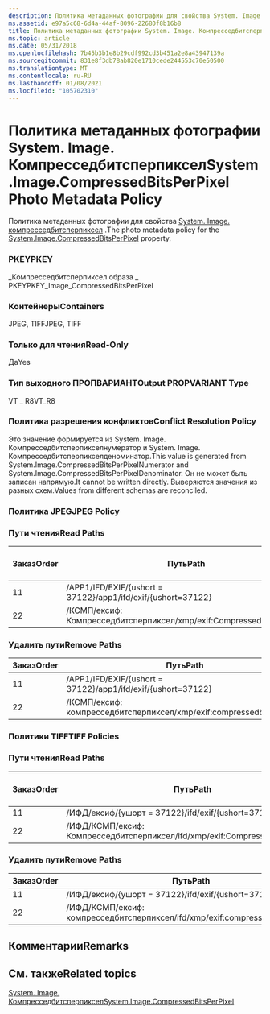 ```yaml
---
description: Политика метаданных фотографии для свойства System. Image. Компресседбитсперпиксел.
ms.assetid: e97a5c68-6d4a-44af-8096-22680f8b16b8
title: Политика метаданных фотографии System. Image. Компресседбитсперпиксел
ms.topic: article
ms.date: 05/31/2018
ms.openlocfilehash: 7b45b3b1e8b29cdf992cd3b451a2e8a43947139a
ms.sourcegitcommit: 831e8f3db78ab820e1710cede244553c70e50500
ms.translationtype: MT
ms.contentlocale: ru-RU
ms.lasthandoff: 01/08/2021
ms.locfileid: "105702310"
---
```

# <a name="systemimagecompressedbitsperpixel-photo-metadata-policy"></a><span data-ttu-id="4ed30-103">Политика метаданных фотографии System. Image. Компресседбитсперпиксел</span><span class="sxs-lookup"><span data-stu-id="4ed30-103">System.Image.CompressedBitsPerPixel Photo Metadata Policy</span></span>

<span data-ttu-id="4ed30-104">Политика метаданных фотографии для свойства [System. Image. компресседбитсперпиксел](../properties/props-system-image-compressedbitsperpixel.md) .</span><span class="sxs-lookup"><span data-stu-id="4ed30-104">The photo metadata policy for the [System.Image.CompressedBitsPerPixel](../properties/props-system-image-compressedbitsperpixel.md) property.</span></span>

### <a name="pkey"></a><span data-ttu-id="4ed30-105">PKEY</span><span class="sxs-lookup"><span data-stu-id="4ed30-105">PKEY</span></span>

<span data-ttu-id="4ed30-106">\_Компресседбитсперпиксел образа \_ PKEY</span><span class="sxs-lookup"><span data-stu-id="4ed30-106">PKEY\_Image\_CompressedBitsPerPixel</span></span>

### <a name="containers"></a><span data-ttu-id="4ed30-107">Контейнеры</span><span class="sxs-lookup"><span data-stu-id="4ed30-107">Containers</span></span>

<span data-ttu-id="4ed30-108">JPEG, TIFF</span><span class="sxs-lookup"><span data-stu-id="4ed30-108">JPEG, TIFF</span></span>

### <a name="read-only"></a><span data-ttu-id="4ed30-109">Только для чтения</span><span class="sxs-lookup"><span data-stu-id="4ed30-109">Read-Only</span></span>

<span data-ttu-id="4ed30-110">Да</span><span class="sxs-lookup"><span data-stu-id="4ed30-110">Yes</span></span>

### <a name="output-propvariant-type"></a><span data-ttu-id="4ed30-111">Тип выходного ПРОПВАРИАНТ</span><span class="sxs-lookup"><span data-stu-id="4ed30-111">Output PROPVARIANT Type</span></span>

<span data-ttu-id="4ed30-112">VT \_ R8</span><span class="sxs-lookup"><span data-stu-id="4ed30-112">VT\_R8</span></span>

### <a name="conflict-resolution-policy"></a><span data-ttu-id="4ed30-113">Политика разрешения конфликтов</span><span class="sxs-lookup"><span data-stu-id="4ed30-113">Conflict Resolution Policy</span></span>

<span data-ttu-id="4ed30-114">Это значение формируется из System. Image. Компресседбитсперпикселнумератор и System. Image. Компресседбитсперпикселденоминатор.</span><span class="sxs-lookup"><span data-stu-id="4ed30-114">This value is generated from System.Image.CompressedBitsPerPixelNumerator and System.Image.CompressedBitsPerPixelDenominator.</span></span> <span data-ttu-id="4ed30-115">Он не может быть записан напрямую.</span><span class="sxs-lookup"><span data-stu-id="4ed30-115">It cannot be written directly.</span></span> <span data-ttu-id="4ed30-116">Выверяются значения из разных схем.</span><span class="sxs-lookup"><span data-stu-id="4ed30-116">Values from different schemas are reconciled.</span></span>

### <a name="jpeg-policy"></a><span data-ttu-id="4ed30-117">Политика JPEG</span><span class="sxs-lookup"><span data-stu-id="4ed30-117">JPEG Policy</span></span>

### <a name="read-paths"></a><span data-ttu-id="4ed30-118">Пути чтения</span><span class="sxs-lookup"><span data-stu-id="4ed30-118">Read Paths</span></span>



| <span data-ttu-id="4ed30-119">Заказ</span><span class="sxs-lookup"><span data-stu-id="4ed30-119">Order</span></span> | <span data-ttu-id="4ed30-120">Путь</span><span class="sxs-lookup"><span data-stu-id="4ed30-120">Path</span></span>                             | <span data-ttu-id="4ed30-121">Формат диска</span><span class="sxs-lookup"><span data-stu-id="4ed30-121">Disk Format</span></span> |
|-------|----------------------------------|-------------|
| <span data-ttu-id="4ed30-122">1</span><span class="sxs-lookup"><span data-stu-id="4ed30-122">1</span></span>     | <span data-ttu-id="4ed30-123">/APP1/IFD/EXIF/{ushort = 37122}</span><span class="sxs-lookup"><span data-stu-id="4ed30-123">/app1/ifd/exif/{ushort=37122}</span></span>    |             |
| <span data-ttu-id="4ed30-124">2</span><span class="sxs-lookup"><span data-stu-id="4ed30-124">2</span></span>     | <span data-ttu-id="4ed30-125">/КСМП/ексиф: Компресседбитсперпиксел</span><span class="sxs-lookup"><span data-stu-id="4ed30-125">/xmp/exif:CompressedBitsPerPixel</span></span> |             |



 

### <a name="remove-paths"></a><span data-ttu-id="4ed30-126">Удалить пути</span><span class="sxs-lookup"><span data-stu-id="4ed30-126">Remove Paths</span></span>



| <span data-ttu-id="4ed30-127">Заказ</span><span class="sxs-lookup"><span data-stu-id="4ed30-127">Order</span></span> | <span data-ttu-id="4ed30-128">Путь</span><span class="sxs-lookup"><span data-stu-id="4ed30-128">Path</span></span>                             |
|-------|----------------------------------|
| <span data-ttu-id="4ed30-129">1</span><span class="sxs-lookup"><span data-stu-id="4ed30-129">1</span></span>     | <span data-ttu-id="4ed30-130">/APP1/IFD/EXIF/{ushort = 37122}</span><span class="sxs-lookup"><span data-stu-id="4ed30-130">/app1/ifd/exif/{ushort=37122}</span></span>    |
| <span data-ttu-id="4ed30-131">2</span><span class="sxs-lookup"><span data-stu-id="4ed30-131">2</span></span>     | <span data-ttu-id="4ed30-132">/КСМП/ексиф: компресседбитсперпиксел</span><span class="sxs-lookup"><span data-stu-id="4ed30-132">/xmp/exif:compressedbitsperpixel</span></span> |



 

### <a name="tiff-policies"></a><span data-ttu-id="4ed30-133">Политики TIFF</span><span class="sxs-lookup"><span data-stu-id="4ed30-133">TIFF Policies</span></span>

### <a name="read-paths"></a><span data-ttu-id="4ed30-134">Пути чтения</span><span class="sxs-lookup"><span data-stu-id="4ed30-134">Read Paths</span></span>



| <span data-ttu-id="4ed30-135">Заказ</span><span class="sxs-lookup"><span data-stu-id="4ed30-135">Order</span></span> | <span data-ttu-id="4ed30-136">Путь</span><span class="sxs-lookup"><span data-stu-id="4ed30-136">Path</span></span>                                 | <span data-ttu-id="4ed30-137">Формат диска</span><span class="sxs-lookup"><span data-stu-id="4ed30-137">Disk Format</span></span> |
|-------|--------------------------------------|-------------|
| <span data-ttu-id="4ed30-138">1</span><span class="sxs-lookup"><span data-stu-id="4ed30-138">1</span></span>     | <span data-ttu-id="4ed30-139">/ИФД/ексиф/{ушорт = 37122}</span><span class="sxs-lookup"><span data-stu-id="4ed30-139">/ifd/exif/{ushort=37122}</span></span>             |             |
| <span data-ttu-id="4ed30-140">2</span><span class="sxs-lookup"><span data-stu-id="4ed30-140">2</span></span>     | <span data-ttu-id="4ed30-141">/ИФД/КСМП/ексиф: Компресседбитсперпиксел</span><span class="sxs-lookup"><span data-stu-id="4ed30-141">/ifd/xmp/exif:CompressedBitsPerPixel</span></span> |             |



 

### <a name="remove-paths"></a><span data-ttu-id="4ed30-142">Удалить пути</span><span class="sxs-lookup"><span data-stu-id="4ed30-142">Remove Paths</span></span>



| <span data-ttu-id="4ed30-143">Заказ</span><span class="sxs-lookup"><span data-stu-id="4ed30-143">Order</span></span> | <span data-ttu-id="4ed30-144">Путь</span><span class="sxs-lookup"><span data-stu-id="4ed30-144">Path</span></span>                                 |
|-------|--------------------------------------|
| <span data-ttu-id="4ed30-145">1</span><span class="sxs-lookup"><span data-stu-id="4ed30-145">1</span></span>     | <span data-ttu-id="4ed30-146">/ИФД/ексиф/{ушорт = 37122}</span><span class="sxs-lookup"><span data-stu-id="4ed30-146">/ifd/exif/{ushort=37122}</span></span>             |
| <span data-ttu-id="4ed30-147">2</span><span class="sxs-lookup"><span data-stu-id="4ed30-147">2</span></span>     | <span data-ttu-id="4ed30-148">/ИФД/КСМП/ексиф: компресседбитсперпиксел</span><span class="sxs-lookup"><span data-stu-id="4ed30-148">/ifd/xmp/exif:compressedbitsperpixel</span></span> |



 

## <a name="remarks"></a><span data-ttu-id="4ed30-149">Комментарии</span><span class="sxs-lookup"><span data-stu-id="4ed30-149">Remarks</span></span>

## <a name="related-topics"></a><span data-ttu-id="4ed30-150">См. также</span><span class="sxs-lookup"><span data-stu-id="4ed30-150">Related topics</span></span>

<dl> <dt>

[<span data-ttu-id="4ed30-151">System. Image. Компресседбитсперпиксел</span><span class="sxs-lookup"><span data-stu-id="4ed30-151">System.Image.CompressedBitsPerPixel</span></span>](../properties/props-system-image-compressedbitsperpixel.md)
</dt> </dl>

 

 
